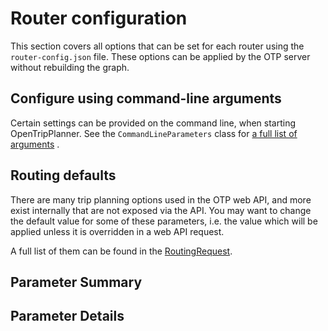 <!--
  NOTE! Part of this document is generated. Make sure you edit the template, not the generated doc.

   - Template directory is:  /doc-templates
   - Generated directory is: /docs 
-->

# Router configuration

This section covers all options that can be set for each router using the `router-config.json` file.
These options can be applied by the OTP server without rebuilding the graph.

## Configure using command-line arguments

Certain settings can be provided on the command line, when starting OpenTripPlanner. See
the `CommandLineParameters` class
for [a full list of arguments](https://github.com/opentripplanner/OpenTripPlanner/blob/dev-2.x/src/main/java/org/opentripplanner/standalone/config/CommandLineParameters.java)
.

## Routing defaults

There are many trip planning options used in the OTP web API, and more exist internally that are not
exposed via the API. You may want to change the default value for some of these parameters, i.e. the
value which will be applied unless it is overridden in a web API request.

A full list of them can be found in the [RoutingRequest](/docs/RouteRequest.md).


## Parameter Summary

<!-- INSERT: PARAMETERS-TABLE -->


## Parameter Details

<!-- INSERT: PARAMETERS-DETAILS -->
